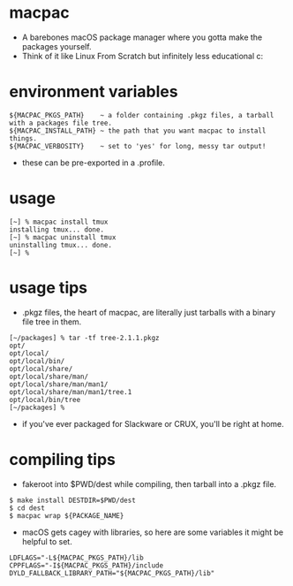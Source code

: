 # macpac
- A barebones macOS package manager where you gotta make the packages yourself.
- Think of it like Linux From Scratch but infinitely less educational c:

# environment variables
```
${MACPAC_PKGS_PATH}    ~ a folder containing .pkgz files, a tarball with a packages file tree.
${MACPAC_INSTALL_PATH} ~ the path that you want macpac to install things.
${MACPAC_VERBOSITY}    ~ set to 'yes' for long, messy tar output!
```
- these can be pre-exported in a .profile.

# usage
```
[~] % macpac install tmux
installing tmux... done.
[~] % macpac uninstall tmux
uninstalling tmux... done.
[~] %
```

# usage tips
- .pkgz files, the heart of macpac, are literally just tarballs with a binary file tree in them.
```
[~/packages] % tar -tf tree-2.1.1.pkgz
opt/
opt/local/
opt/local/bin/
opt/local/share/
opt/local/share/man/
opt/local/share/man/man1/
opt/local/share/man/man1/tree.1
opt/local/bin/tree
[~/packages] %
```
- if you've ever packaged for Slackware or CRUX, you'll be right at home.

# compiling tips

- fakeroot into $PWD/dest while compiling, then tarball into a .pkgz file.
```
$ make install DESTDIR=$PWD/dest
$ cd dest
$ macpac wrap ${PACKAGE_NAME}
```

- macOS gets cagey with libraries, so here are some variables it might be helpful to set.

```
LDFLAGS="-L${MACPAC_PKGS_PATH}/lib
CPPFLAGS="-I${MACPAC_PKGS_PATH}/include
DYLD_FALLBACK_LIBRARY_PATH="${MACPAC_PKGS_PATH}/lib"
```

